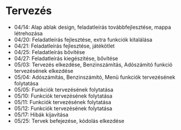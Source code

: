 # Tervezés
- 04/14: Alap ablak design, feladatleírás továbbfejlesztése, mappa létrehozása
- 04/20: Feladatleírás fejlesztése, extra funkciók kitalálása
- 04/21: Feladatleírás fejlesztése, játékötlet
- 04/25: Feladatleírás bővítése
- 04/27: Feladatleírás kiegészítése, bővítése
- 05/03: Tervezés elkezdése, Benzinszámítás, Adószámító funkció tervezésének elkezdése
- 05/04: Adószámítás, Benzinszámító, Menü funkciók tervezésének folytatása
- 05/05: Funkciók tervezésének folytatása
- 05/10: Funkciók tervezésének folytatása
- 05/11: Funkciók tervezésének folytatása
- 05/12: Funkciók tervezésének folytatása
- 05/17: Hibák kijavítása
- 05/25: Tervek befejezése, kódolás elkezdése
